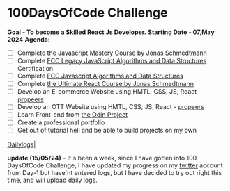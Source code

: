 # 100DaysOfCode Challenge
**Goal - To become a Skilled React Js Developer.**
**Starting Date - 07,May 2024**
**Agenda:**
- [ ] Complete the [Javascript Mastery Course by Jonas Schmedtmann](https://www.udemy.com/course/the-complete-javascript-course/)
- [ ] Complete [FCC Legacy JavaScript Algorithms and Data Structures](https://www.freecodecamp.org/learn/javascript-algorithms-and-data-structures) Certification
- [ ] Complete [FCC Javascript Algorithms and Data Structures](https://www.freecodecamp.org/learn/javascript-algorithms-and-data-structures-v8/)
- [ ] Complete [the  Ultimate React Course by Jonas Schmedtmann](https://www.udemy.com/course/the-ultimate-react-course/)
- [ ] Develop an E-commerce Website using HMTL, CSS, JS, React - [propeers](https://www.propeers.in/roadmaps/657dafb34f74377fd1ac07b0)
- [ ] Develop an OTT Website using HMTL, CSS, JS, React - [propeers](https://www.propeers.in/roadmaps/657dafb34f74377fd1ac07b0)
- [ ] Learn Front-end from [the Odin Project](https://www.theodinproject.com/)
- [ ] Create a professional portfolio
- [ ] Get out of tutorial hell and be able to build projects on my own

[Dailylogs](https://github.com/suchi-291/100-days-of-code/blob/9fc14f69d5368d7dcd4b576ffe2f22f60025f7cd/log.md)|

**update (15/05/24)** - It's been a week, since I have gotten into 100 DaysOfCode Challenge, I have updated my progress on my [twitter](https://twitter.com/RaoSuchitha) account from Day-1 but have'nt entered logs, but I have decided to try out right this time, and will upload daily logs.



